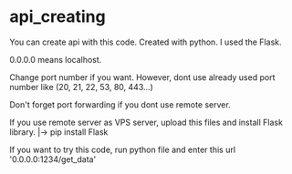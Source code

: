 # api_creating
You can create api with this code. Created with python.  I used the Flask. 

0.0.0.0 means localhost.

Change port number if you want. However, dont use already used port number like (20, 21, 22, 53, 80, 443...)

Don't forget port forwarding if you dont use remote server.

If you use remote server as VPS server, upload this files and install Flask library.
|-> pip install Flask

If you want to try this code, run python file and enter this url '0.0.0.0:1234/get_data'
